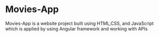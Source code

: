 # Movies-App
Movies-App is a website project built using HTML,CSS, and JavaScript which is applied by using Angular framework and working with APIs 
